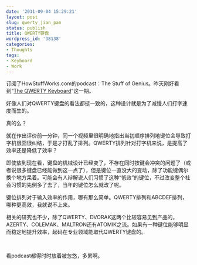 ```yaml
---
date: '2011-09-04 15:29:21'
layout: post
slug: qwerty_jian_pan
status: publish
title: QWERTY键盘
wordpress_id: '38138'
categories:
- Thoughts
tags:
- Keyboard
- Work
---
```


订阅了HowStuffWorks.com的podcast：The Stuff of Genius。昨天刚好看到“[The QWERTY Keyboard](http://videos.howstuffworks.com/howstuffworks/40391-the-stuff-of-genius-the-qwerty-keyboard-video.htm)”这一期。




好像人们对QWERTY键盘的看法都挺一致的，这种设计就是为了减慢人们打字速度而生的。




真的么？




就在作出评价前一分钟，同一个视频里很明确地指出当初顺序排列地键位会导致打字机很囧很纠结，于是才打乱了排列。QWERTY排列针对打字机来说，是提高了效率还是降低了效率？




即使放到现在看，键盘的机械设计已经变了，不存在同时按键会冲突的问题了（或者说很多键盘已经能做到这一点了），但是键位一直没大的变动，除了功能键偶尔换个地方呆着。可能会有人辩解说人们习惯了这种“低效”的键位，不过改变整个社会习惯的先例多了去了，当年的键位怎么就改了呢。




键位排列对于输入效率的作用，哪有那么简单。QWERTY排列和ABCDEF排列，哪种更高效，我就说不上来。




相关的研究也不少，除了QWERTY、DVORAK这两个比较容易见到产品的，AZERTY、COLEMAK、MALTRON还有ATOMIK之流。如果有一种键位能够明显而稳定地提升效率，起码在专业领域能取代QWERTY键盘的。




 




看podcast都得时时放着被忽悠，多累啊。
